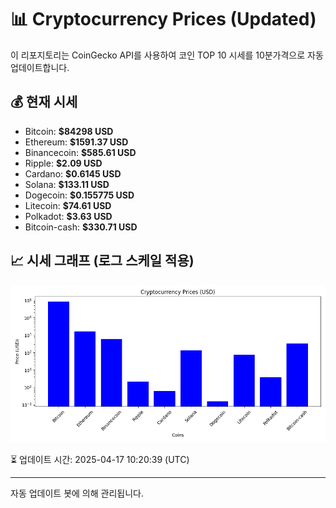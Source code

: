 
# 📊 Cryptocurrency Prices (Updated)

이 리포지토리는 CoinGecko API를 사용하여 코인 TOP 10 시세를 10분가격으로 자동 업데이트합니다.

## 💰 현재 시세
- Bitcoin: **$84298 USD**
- Ethereum: **$1591.37 USD**
- Binancecoin: **$585.61 USD**
- Ripple: **$2.09 USD**
- Cardano: **$0.6145 USD**
- Solana: **$133.11 USD**
- Dogecoin: **$0.155775 USD**
- Litecoin: **$74.61 USD**
- Polkadot: **$3.63 USD**
- Bitcoin-cash: **$330.71 USD**

## 📈 시세 그래프 (로그 스케일 적용)
![Crypto Prices](crypto_prices.png)

⏳ 업데이트 시간: 2025-04-17 10:20:39 (UTC)

---
자동 업데이트 봇에 의해 관리됩니다.

